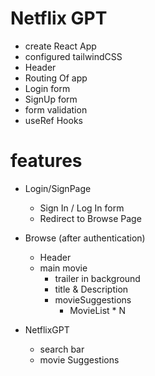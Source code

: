 # Netflix GPT

- create React App
- configured tailwindCSS
- Header
- Routing Of app
- Login form
- SignUp form
- form validation
- useRef Hooks

# features
- Login/SignPage
  - Sign In / Log In form 
  - Redirect to Browse Page 
 
- Browse (after authentication)
   - Header
   - main movie
     - trailer in background
     - title & Description 
     - movieSuggestions
       - MovieList * N 
- NetflixGPT
  - search bar 
  - movie Suggestions
  